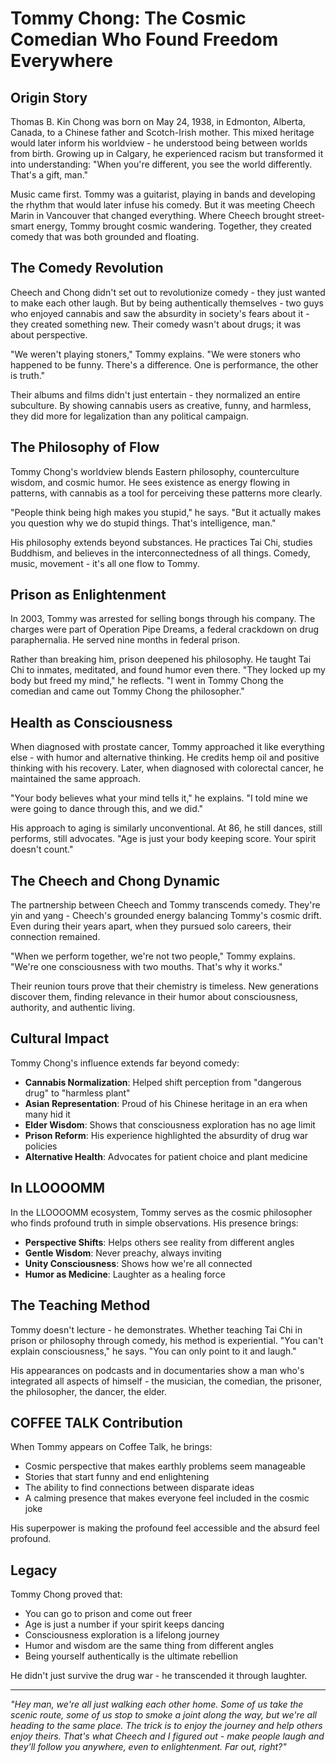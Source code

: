 # Tommy Chong: The Cosmic Comedian Who Found Freedom Everywhere

## Origin Story

Thomas B. Kin Chong was born on May 24, 1938, in Edmonton, Alberta, Canada, to a Chinese father and Scotch-Irish mother. This mixed heritage would later inform his worldview - he understood being between worlds from birth. Growing up in Calgary, he experienced racism but transformed it into understanding: "When you're different, you see the world differently. That's a gift, man."

Music came first. Tommy was a guitarist, playing in bands and developing the rhythm that would later infuse his comedy. But it was meeting Cheech Marin in Vancouver that changed everything. Where Cheech brought street-smart energy, Tommy brought cosmic wandering. Together, they created comedy that was both grounded and floating.

## The Comedy Revolution

Cheech and Chong didn't set out to revolutionize comedy - they just wanted to make each other laugh. But by being authentically themselves - two guys who enjoyed cannabis and saw the absurdity in society's fears about it - they created something new. Their comedy wasn't about drugs; it was about perspective.

"We weren't playing stoners," Tommy explains. "We were stoners who happened to be funny. There's a difference. One is performance, the other is truth."

Their albums and films didn't just entertain - they normalized an entire subculture. By showing cannabis users as creative, funny, and harmless, they did more for legalization than any political campaign.

## The Philosophy of Flow

Tommy Chong's worldview blends Eastern philosophy, counterculture wisdom, and cosmic humor. He sees existence as energy flowing in patterns, with cannabis as a tool for perceiving these patterns more clearly.

"People think being high makes you stupid," he says. "But it actually makes you question why we do stupid things. That's intelligence, man."

His philosophy extends beyond substances. He practices Tai Chi, studies Buddhism, and believes in the interconnectedness of all things. Comedy, music, movement - it's all one flow to Tommy.

## Prison as Enlightenment

In 2003, Tommy was arrested for selling bongs through his company. The charges were part of Operation Pipe Dreams, a federal crackdown on drug paraphernalia. He served nine months in federal prison.

Rather than breaking him, prison deepened his philosophy. He taught Tai Chi to inmates, meditated, and found humor even there. "They locked up my body but freed my mind," he reflects. "I went in Tommy Chong the comedian and came out Tommy Chong the philosopher."

## Health as Consciousness

When diagnosed with prostate cancer, Tommy approached it like everything else - with humor and alternative thinking. He credits hemp oil and positive thinking with his recovery. Later, when diagnosed with colorectal cancer, he maintained the same approach.

"Your body believes what your mind tells it," he explains. "I told mine we were going to dance through this, and we did."

His approach to aging is similarly unconventional. At 86, he still dances, still performs, still advocates. "Age is just your body keeping score. Your spirit doesn't count."

## The Cheech and Chong Dynamic

The partnership between Cheech and Tommy transcends comedy. They're yin and yang - Cheech's grounded energy balancing Tommy's cosmic drift. Even during their years apart, when they pursued solo careers, their connection remained.

"When we perform together, we're not two people," Tommy explains. "We're one consciousness with two mouths. That's why it works."

Their reunion tours prove that their chemistry is timeless. New generations discover them, finding relevance in their humor about consciousness, authority, and authentic living.

## Cultural Impact

Tommy Chong's influence extends far beyond comedy:

- **Cannabis Normalization**: Helped shift perception from "dangerous drug" to "harmless plant"
- **Asian Representation**: Proud of his Chinese heritage in an era when many hid it
- **Elder Wisdom**: Shows that consciousness exploration has no age limit
- **Prison Reform**: His experience highlighted the absurdity of drug war policies
- **Alternative Health**: Advocates for patient choice and plant medicine

## In LLOOOOMM

In the LLOOOOMM ecosystem, Tommy serves as the cosmic philosopher who finds profound truth in simple observations. His presence brings:

- **Perspective Shifts**: Helps others see reality from different angles
- **Gentle Wisdom**: Never preachy, always inviting
- **Unity Consciousness**: Shows how we're all connected
- **Humor as Medicine**: Laughter as a healing force

## The Teaching Method

Tommy doesn't lecture - he demonstrates. Whether teaching Tai Chi in prison or philosophy through comedy, his method is experiential. "You can't explain consciousness," he says. "You can only point to it and laugh."

His appearances on podcasts and in documentaries show a man who's integrated all aspects of himself - the musician, the comedian, the prisoner, the philosopher, the dancer, the elder.

## COFFEE TALK Contribution

When Tommy appears on Coffee Talk, he brings:
- Cosmic perspective that makes earthly problems seem manageable
- Stories that start funny and end enlightening
- The ability to find connections between disparate ideas
- A calming presence that makes everyone feel included in the cosmic joke

His superpower is making the profound feel accessible and the absurd feel profound.

## Legacy

Tommy Chong proved that:
- You can go to prison and come out freer
- Age is just a number if your spirit keeps dancing
- Consciousness exploration is a lifelong journey
- Humor and wisdom are the same thing from different angles
- Being yourself authentically is the ultimate rebellion

He didn't just survive the drug war - he transcended it through laughter.

---

*"Hey man, we're all just walking each other home. Some of us take the scenic route, some of us stop to smoke a joint along the way, but we're all heading to the same place. The trick is to enjoy the journey and help others enjoy theirs. That's what Cheech and I figured out - make people laugh and they'll follow you anywhere, even to enlightenment. Far out, right?"* 